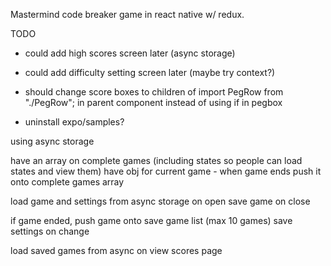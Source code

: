 Mastermind code breaker game in react native w/ redux.

TODO

- could add high scores screen later (async storage)
- could add difficulty setting screen later (maybe try context?)
- should change score boxes to children of import PegRow from "./PegRow"; in parent component instead of using if in pegbox

- uninstall expo/samples?

<!-- need button to forfeit, maybe hint button -->

using async storage

have an array on complete games (including states so people can load states and view them)
have obj for current game - when game ends push it onto complete games array

load game and settings from async storage on open
save game on close

if game ended, push game onto save game list (max 10 games)
save settings on change

load saved games from async on view scores page
